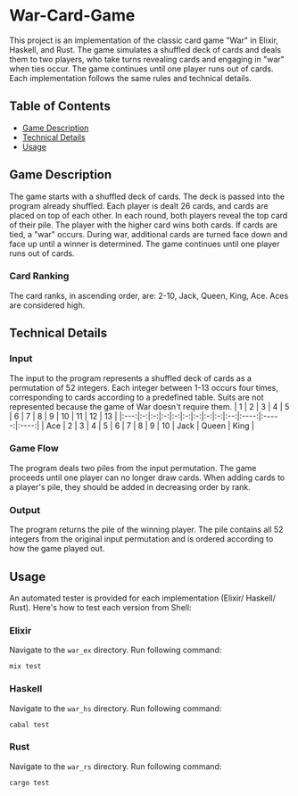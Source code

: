 # War-Card-Game
This project is an implementation of the classic card game "War" in Elixir, Haskell, and Rust. The game simulates a shuffled deck of cards and deals them to two players, who take turns revealing cards and engaging in "war" when ties occur. The game continues until one player runs out of cards. Each implementation follows the same rules and technical details.

## Table of Contents

  * [Game Description](#Game-Description)  
  * [Technical Details](#Technical-Details)  
  * [Usage](#Usage)

## Game Description
The game starts with a shuffled deck of cards. The deck is passed into the program already shuffled. Each player is dealt 26 cards, and cards are placed on top of each other. In each round, both players reveal the top card of their pile. The player with the higher card wins both cards. If cards are tied, a "war" occurs. During war, additional cards are turned face down and face up until a winner is determined. The game continues until one player runs out of cards.

### Card Ranking
The card ranks, in ascending order, are: 2-10, Jack, Queen, King, Ace. Aces are considered high.

## Technical Details
### Input
The input to the program represents a shuffled deck of cards as a permutation of 52 integers. Each integer between 1-13 occurs four times, corresponding to cards according to a predefined table. Suits are not represented because the game of War doesn't require them.
|  1  | 2 | 3 | 4 | 5 | 6 | 7 | 8 | 9 | 10 |  11  |   12  |  13  |
|:---:|:-:|:-:|:-:|:-:|:-:|:-:|:-:|:-:|:--:|:----:|:-----:|:----:|
| Ace | 2 | 3 | 4 | 5 | 6 | 7 | 8 | 9 | 10 | Jack | Queen | King |

### Game Flow
The program deals two piles from the input permutation.
The game proceeds until one player can no longer draw cards.
When adding cards to a player's pile, they should be added in decreasing order by rank.

### Output
The program returns the pile of the winning player. The pile contains all 52 integers from the original input permutation and is ordered according to how the game played out.

## Usage
An automated tester is provided for each implementation (Elixir/ Haskell/ Rust). Here's how to test each version from Shell:

### Elixir
Navigate to the `war_ex` directory.
Run following command:

```
mix test
```

### Haskell
Navigate to the `war_hs` directory.
Run following command:

```
cabal test
```

### Rust
Navigate to the `war_rs` directory.
Run following command:

```
cargo test
```
